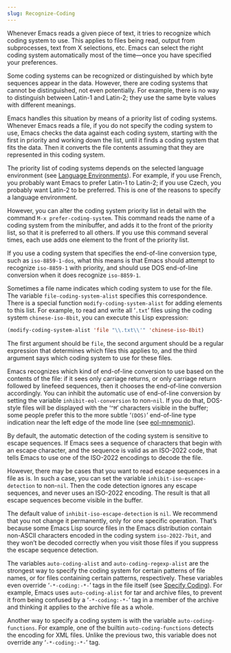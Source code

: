 ```yaml
---
slug: Recognize-Coding
---
```


Whenever Emacs reads a given piece of text, it tries to recognize which coding system to use. This applies to files being read, output from subprocesses, text from X selections, etc. Emacs can select the right coding system automatically most of the time—once you have specified your preferences.

Some coding systems can be recognized or distinguished by which byte sequences appear in the data. However, there are coding systems that cannot be distinguished, not even potentially. For example, there is no way to distinguish between Latin-1 and Latin-2; they use the same byte values with different meanings.

Emacs handles this situation by means of a priority list of coding systems. Whenever Emacs reads a file, if you do not specify the coding system to use, Emacs checks the data against each coding system, starting with the first in priority and working down the list, until it finds a coding system that fits the data. Then it converts the file contents assuming that they are represented in this coding system.

The priority list of coding systems depends on the selected language environment (see [Language Environments](Language-Environments)). For example, if you use French, you probably want Emacs to prefer Latin-1 to Latin-2; if you use Czech, you probably want Latin-2 to be preferred. This is one of the reasons to specify a language environment.

However, you can alter the coding system priority list in detail with the command `M-x prefer-coding-system`. This command reads the name of a coding system from the minibuffer, and adds it to the front of the priority list, so that it is preferred to all others. If you use this command several times, each use adds one element to the front of the priority list.

If you use a coding system that specifies the end-of-line conversion type, such as `iso-8859-1-dos`, what this means is that Emacs should attempt to recognize `iso-8859-1` with priority, and should use DOS end-of-line conversion when it does recognize `iso-8859-1`.

Sometimes a file name indicates which coding system to use for the file. The variable `file-coding-system-alist` specifies this correspondence. There is a special function `modify-coding-system-alist` for adding elements to this list. For example, to read and write all ‘`.txt`’ files using the coding system `chinese-iso-8bit`, you can execute this Lisp expression:

```lisp
(modify-coding-system-alist 'file "\\.txt\\'" 'chinese-iso-8bit)
```

The first argument should be `file`, the second argument should be a regular expression that determines which files this applies to, and the third argument says which coding system to use for these files.

Emacs recognizes which kind of end-of-line conversion to use based on the contents of the file: if it sees only carriage returns, or only carriage return followed by linefeed sequences, then it chooses the end-of-line conversion accordingly. You can inhibit the automatic use of end-of-line conversion by setting the variable `inhibit-eol-conversion` to non-`nil`. If you do that, DOS-style files will be displayed with the ‘`^M`’ characters visible in the buffer; some people prefer this to the more subtle ‘`(DOS)`’ end-of-line type indication near the left edge of the mode line (see [eol-mnemonic](Mode-Line)).

By default, the automatic detection of the coding system is sensitive to escape sequences. If Emacs sees a sequence of characters that begin with an escape character, and the sequence is valid as an ISO-2022 code, that tells Emacs to use one of the ISO-2022 encodings to decode the file.

However, there may be cases that you want to read escape sequences in a file as is. In such a case, you can set the variable `inhibit-iso-escape-detection` to non-`nil`. Then the code detection ignores any escape sequences, and never uses an ISO-2022 encoding. The result is that all escape sequences become visible in the buffer.

The default value of `inhibit-iso-escape-detection` is `nil`. We recommend that you not change it permanently, only for one specific operation. That’s because some Emacs Lisp source files in the Emacs distribution contain non-ASCII characters encoded in the coding system `iso-2022-7bit`, and they won’t be decoded correctly when you visit those files if you suppress the escape sequence detection.

The variables `auto-coding-alist` and `auto-coding-regexp-alist` are the strongest way to specify the coding system for certain patterns of file names, or for files containing certain patterns, respectively. These variables even override ‘`-*-coding:-*-`’ tags in the file itself (see [Specify Coding](Specify-Coding)). For example, Emacs uses `auto-coding-alist` for tar and archive files, to prevent it from being confused by a ‘`-*-coding:-*-`’ tag in a member of the archive and thinking it applies to the archive file as a whole.

Another way to specify a coding system is with the variable `auto-coding-functions`. For example, one of the builtin `auto-coding-functions` detects the encoding for XML files. Unlike the previous two, this variable does not override any ‘`-*-coding:-*-`’ tag.
